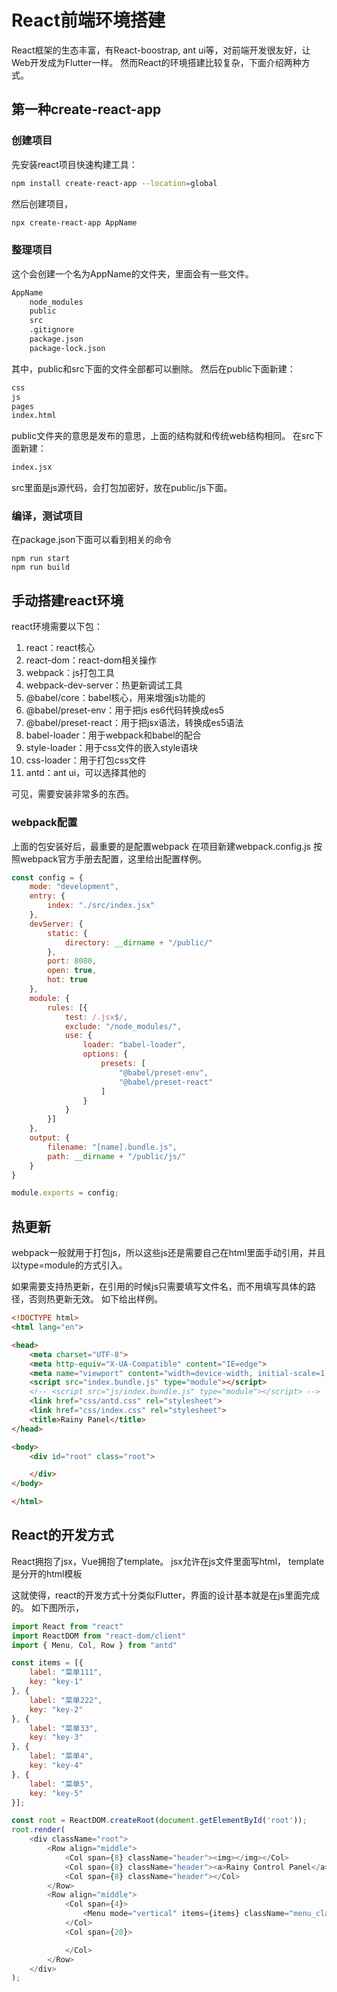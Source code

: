 # React前端环境搭建
React框架的生态丰富，有React-boostrap, ant ui等，对前端开发很友好，让Web开发成为Flutter一样。
然而React的环境搭建比较复杂，下面介绍两种方式。

## 第一种create-react-app
### 创建项目
先安装react项目快速构建工具：
```bash
npm install create-react-app --location=global
```
然后创建项目，
```bash
npx create-react-app AppName
```
### 整理项目
这个会创建一个名为AppName的文件夹，里面会有一些文件。
```txt
AppName
    node_modules
    public
    src
    .gitignore
    package.json
    package-lock.json
```
其中，public和src下面的文件全部都可以删除。
然后在public下面新建：
```txt
css
js
pages
index.html
```
public文件夹的意思是发布的意思，上面的结构就和传统web结构相同。
在src下面新建：
```txt
index.jsx
```
src里面是js源代码，会打包加密好，放在public/js下面。

### 编译，测试项目
在package.json下面可以看到相关的命令
```
npm run start
npm run build
```

## 手动搭建react环境
react环境需要以下包：
1. react：react核心
2. react-dom：react-dom相关操作
3. webpack：js打包工具
4. webpack-dev-server：热更新调试工具
5. @babel/core：babel核心，用来增强js功能的
6. @babel/preset-env：用于把js es6代码转换成es5
7. @babel/preset-react：用于把jsx语法，转换成es5语法
8. babel-loader：用于webpack和babel的配合
9. style-loader：用于css文件的嵌入style语块
10. css-loader：用于打包css文件
11. antd：ant ui，可以选择其他的

可见，需要安装非常多的东西。

### webpack配置
上面的包安装好后，最重要的是配置webpack
在项目新建webpack.config.js
按照webpack官方手册去配置，这里给出配置样例。
```js
const config = {
    mode: "development",
    entry: {
        index: "./src/index.jsx"
    },
    devServer: {
        static: {
            directory: __dirname + "/public/"
        },
        port: 8080,
        open: true,
        hot: true
    },
    module: {
        rules: [{
            test: /.jsx$/,
            exclude: "/node_modules/",
            use: {
                loader: "babel-loader",
                options: {
                    presets: [
                        "@babel/preset-env",
                        "@babel/preset-react"
                    ]
                }
            }
        }]
    },
    output: {
        filename: "[name].bundle.js",
        path: __dirname + "/public/js/"
    }
}

module.exports = config;
```

## 热更新
webpack一般就用于打包js，所以这些js还是需要自己在html里面手动引用，并且以type=module的方式引入。

如果需要支持热更新，在引用的时候js只需要填写文件名，而不用填写具体的路径，否则热更新无效。
如下给出样例。
```html
<!DOCTYPE html>
<html lang="en">

<head>
    <meta charset="UTF-8">
    <meta http-equiv="X-UA-Compatible" content="IE=edge">
    <meta name="viewport" content="width=device-width, initial-scale=1.0">
    <script src="index.bundle.js" type="module"></script>
    <!-- <script src="js/index.bundle.js" type="module"></script> -->
    <link href="css/antd.css" rel="stylesheet">
    <link href="css/index.css" rel="stylesheet">
    <title>Rainy Panel</title>
</head>

<body>
    <div id="root" class="root">

    </div>
</body>

</html>
```

## React的开发方式
React拥抱了jsx，Vue拥抱了template。
jsx允许在js文件里面写html，
template是分开的html模板

这就使得，react的开发方式十分类似Flutter，界面的设计基本就是在js里面完成的。
如下图所示，
```js
import React from "react"
import ReactDOM from "react-dom/client"
import { Menu, Col, Row } from "antd"

const items = [{
    label: "菜单111",
    key: "key-1"
}, {
    label: "菜单222",
    key: "key-2"
}, {
    label: "菜单33",
    key: "key-3"
}, {
    label: "菜单4",
    key: "key-4"
}, {
    label: "菜单5",
    key: "key-5"
}];

const root = ReactDOM.createRoot(document.getElementById('root'));
root.render(
    <div className="root">
        <Row align="middle">
            <Col span={8} className="header"><img></img></Col>
            <Col span={8} className="header"><a>Rainy Control Panel</a></Col>
            <Col span={8} className="header"></Col>
        </Row>
        <Row align="middle">
            <Col span={4}>
                <Menu mode="vertical" items={items} className="menu_class"></Menu>
            </Col>
            <Col span={20}>

            </Col>
        </Row>
    </div>
);
```